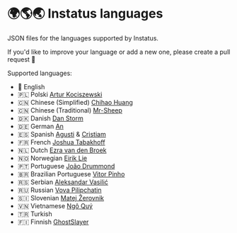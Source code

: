 # 🌍🌎🌏 Instatus languages

JSON files for the languages supported by Instatus.

If you'd like to improve your language or add a new one, please create a pull request 🚀

Supported languages:
- 🏴󠁧󠁢󠁥󠁮󠁧󠁿 English
- 🇵🇱 Polski [Artur Kociszewski](https://artuu.pl)
- 🇨🇳 Chinese (Simplified) [Chihao Huang](https://github.com/coder-bts)
- 🇨🇳 Chinese (Traditional) [Mr-Sheep](https://github.com/Mr-Sheep)
- 🇩🇰 Danish [Dan Storm](https://github.com/Repox)
- 🇩🇪 German [An](https://twitter.com/AnTheMaker)
- 🇪🇸 Spanish [Agusti](https://github.com/agustif) & [Cristiam](https://github.com/cristiammercado)
- 🇫🇷 French [Joshua Tabakhoff](https://twitter.com/joshtab_)
- 🇳🇱 Dutch [Ezra van den Broek](https://twitter.com/ezraistaken)
- 🇳🇴 Norwegian [Eirik Lie](https://github.com/eiriklie)
- 🇵🇹 Portuguese [João Drummond](https://github.com/jlcd)
- 🇧🇷 Brazilian Portuguese [Vitor Pinho](https://github.com/vitor-ao)
- 🇷🇸 Serbian [Aleksandar Vasilić](https://github.com/net-tech)
- 🇷🇺 Russian [Vova Pilipchatin](https://twitter.com/VPilipchatin)
- 🇸🇮 Slovenian [Matej Žerovnik](https://github.com/matejzero)
- 🇻🇳 Vietnamese [Ngô Quý](https://github.com/JustHmmmm)
- 🇹🇷 Turkish
- 🇫🇮 Finnish [GhostSlayer](https://github.com/GhostSlayer)
